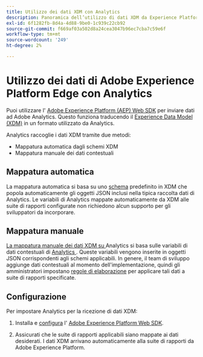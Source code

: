 ```yaml
---
title: Utilizzo dei dati XDM con Analytics
description: Panoramica dell’utilizzo di dati XDM da Experience Platform in Adobe Analytics
exl-id: 6f1282fb-8d4a-4d88-9be0-1c939c22cb92
source-git-commit: f669af03a502d8a24cea3047b96ec7cba7c59e6f
workflow-type: tm+mt
source-wordcount: '249'
ht-degree: 2%

---
```


# Utilizzo dei dati di Adobe Experience Platform Edge con Analytics

Puoi utilizzare l&#39; [Adobe Experience Platform (AEP) Web SDK](https://experienceleague.adobe.com/docs/launch/using/extensions-ref/adobe-extension/aep-extension/overview.html) per inviare dati ad Adobe Analytics. Questo funziona traducendo il [Experience Data Model (XDM)](https://experienceleague.adobe.com/docs/experience-platform/xdm/home.html?lang=it) in un formato utilizzato da Analytics.

Analytics raccoglie i dati XDM tramite due metodi:

* Mappatura automatica dagli schemi XDM
* Mappatura manuale dei dati contestuali

## Mappatura automatica

La mappatura automatica si basa su uno [schema](https://experienceleague.adobe.com/docs/experience-platform/xdm/schema/composition.html) predefinito in XDM che popola automaticamente gli oggetti JSON inclusi nella tipica raccolta dati di Analytics. Le variabili di Analytics mappate automaticamente da XDM alle suite di rapporti configurate non richiedono alcun supporto per gli sviluppatori da incorporare.

## Mappatura manuale

[La mappatura manuale dei dati XDM su ](xdm-manual.md) Analytics si basa sulle variabili di dati contestuali di  [Analytics ](../vars/page-vars/contextdata.md) . Queste variabili vengono inserite in oggetti JSON corrispondenti agli schemi applicabili. In genere, il team di sviluppo aggiunge dati contestuali al momento dell&#39;implementazione, quindi gli amministratori impostano [regole di elaborazione](/help/admin/admin/c-processing-rules/c-processing-rules-configuration/t-processing-rules.md) per applicare tali dati a suite di rapporti specificate.

## Configurazione

Per impostare Analytics per la ricezione di dati XDM:

1. Installa e [configura](https://experienceleague.adobe.com/docs/experience-platform/edge/fundamentals/configuring-the-sdk.html) l&#39; [Adobe Experience Platform Web SDK](https://experienceleague.adobe.com/docs/experience-platform/edge/fundamentals/installing-the-sdk.html).

2. Assicurati che le suite di rapporti applicabili siano mappate ai dati desiderati. I dati XDM arrivano automaticamente alla suite di rapporti da Adobe Experience Platform.
